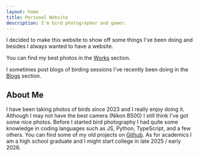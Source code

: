 ```yaml
---
layout: home
title: Personal Website
description: I'm bird photographer and gamer.
---
```


I decided to make this website to show off some things I've been doing and besides I always wanted to have a website.

You can find my best photos in the [Works](./works) section.

I sometimes post blogs of birding sessions I've recently been doing in the [Blogs](./blogs) section.

## About Me

I have been taking photos of birds since 2023 and I really enjoy doing it. Although I may not have the best camera (Nikon B500) I still think I've got some nice photos. Before I started bird photography I had quite some knowledge in coding languages such as JS, Python, TypeScript, and a few others. You can find some of my old projects on [Github](https://github.com/jem20). As for academics I am a high school graduate and I might start college in late 2025 / early 2026.